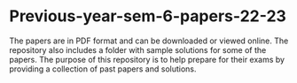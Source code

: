 # Previous-year-sem-6-papers-22-23
The papers are in PDF format and can be downloaded or viewed online. The repository also includes a folder with sample solutions for some of the papers.
The purpose of this repository is to help prepare for their exams by providing a collection of past papers and solutions. 
